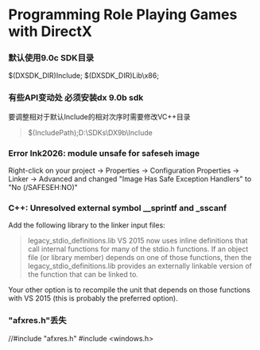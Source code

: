 # Programming Role Playing Games with DirectX

### 默认使用9.0c SDK目录
$(DXSDK_DIR)Include;
$(DXSDK_DIR)Lib\x86;

### 有些API变动处 必须安装dx 9.0b sdk
要调整相对于默认Include的相对次序时需要修改VC++目录
> $(IncludePath);D:\SDKs\DX9b\Include

### Error lnk2026: module unsafe for safeseh image
Right-click on your project -> Properties -> 
Configuration Properties -> Linker ->
Advanced and changed "Image Has Safe Exception Handlers" to "No (/SAFESEH:NO)"


### C++: Unresolved external symbol __sprintf and _sscanf
Add the following library to the linker input files:

> legacy_stdio_definitions.lib
VS 2015 now uses inline definitions that call internal functions for many of the stdio.h functions. If an object file (or library member) depends on one of those functions, then the legacy_stdio_definitions.lib provides an externally linkable version of the function that can be linked to.

Your other option is to recompile the unit that depends on those functions with VS 2015 (this is probably the preferred option).

### "afxres.h"丢失
//#include "afxres.h"
#include <windows.h>